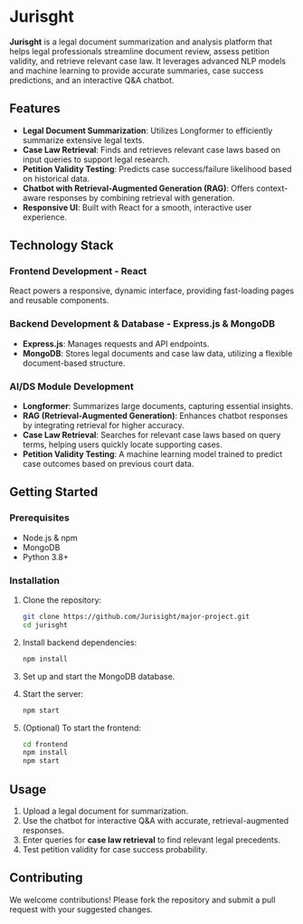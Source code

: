 
# Jurisght

**Jurisght** is a legal document summarization and analysis platform that helps legal professionals streamline document review, assess petition validity, and retrieve relevant case law. It leverages advanced NLP models and machine learning to provide accurate summaries, case success predictions, and an interactive Q&A chatbot.

## Features

- **Legal Document Summarization**: Utilizes Longformer to efficiently summarize extensive legal texts.
- **Case Law Retrieval**: Finds and retrieves relevant case laws based on input queries to support legal research.
- **Petition Validity Testing**: Predicts case success/failure likelihood based on historical data.
- **Chatbot with Retrieval-Augmented Generation (RAG)**: Offers context-aware responses by combining retrieval with generation.
- **Responsive UI**: Built with React for a smooth, interactive user experience.

## Technology Stack

### Frontend Development - React
React powers a responsive, dynamic interface, providing fast-loading pages and reusable components.

### Backend Development & Database - Express.js & MongoDB
- **Express.js**: Manages requests and API endpoints.
- **MongoDB**: Stores legal documents and case law data, utilizing a flexible document-based structure.

### AI/DS Module Development
- **Longformer**: Summarizes large documents, capturing essential insights.
- **RAG (Retrieval-Augmented Generation)**: Enhances chatbot responses by integrating retrieval for higher accuracy.
- **Case Law Retrieval**: Searches for relevant case laws based on query terms, helping users quickly locate supporting cases.
- **Petition Validity Testing**: A machine learning model trained to predict case outcomes based on previous court data.

## Getting Started

### Prerequisites

- Node.js & npm
- MongoDB
- Python 3.8+

### Installation

1. Clone the repository:
   ```bash
   git clone https://github.com/Jurisight/major-project.git
   cd jurisght
   ```

2. Install backend dependencies:
   ```bash
   npm install
   ```

3. Set up and start the MongoDB database.

4. Start the server:
   ```bash
   npm start
   ```

5. (Optional) To start the frontend:
   ```bash
   cd frontend
   npm install
   npm start
   ```

## Usage

1. Upload a legal document for summarization.
2. Use the chatbot for interactive Q&A with accurate, retrieval-augmented responses.
3. Enter queries for **case law retrieval** to find relevant legal precedents.
4. Test petition validity for case success probability.

## Contributing

We welcome contributions! Please fork the repository and submit a pull request with your suggested changes.


